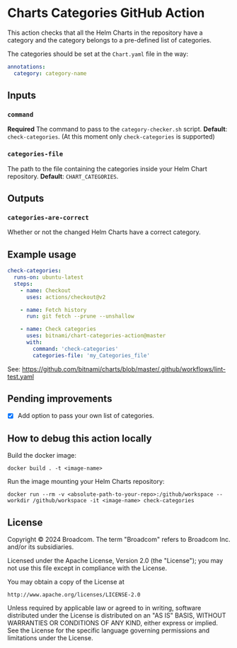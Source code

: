 # Charts Categories GitHub Action

This action checks that all the Helm Charts in the repository have a category and the category belongs to a pre-defined list of categories.

The categories should be set at the `Chart.yaml` file in the way:

```yaml
annotations:
  category: category-name
```

## Inputs

### `command`

**Required** The command to pass to the `category-checker.sh` script. **Default**: `check-categories`. (At this moment only `check-categories` is supported)

### `categories-file`

The path to the file containing the categories inside your Helm Chart repository. **Default**: `CHART_CATEGORIES`.

## Outputs

### `categories-are-correct`

Whether or not the changed Helm Charts have a correct category.

## Example usage

```yaml
check-categories:
  runs-on: ubuntu-latest
  steps:
    - name: Checkout
      uses: actions/checkout@v2

    - name: Fetch history
      run: git fetch --prune --unshallow

    - name: Check categories
      uses: bitnami/chart-categories-action@master
      with:
        command: 'check-categories'
        categories-file: 'my_Categories_file'
```

See: https://github.com/bitnami/charts/blob/master/.github/workflows/lint-test.yaml

## Pending improvements

- [X] Add option to pass your own list of categories.

## How to debug this action locally

Build the docker image:

```
docker build . -t <image-name>
```

Run the image mounting your Helm Charts repository:

```
docker run --rm -v <absolute-path-to-your-repo>:/github/workspace --workdir /github/workspace -it <image-name> check-categories
```

## License

Copyright &copy; 2024 Broadcom. The term "Broadcom" refers to Broadcom Inc. and/or its subsidiaries.

Licensed under the Apache License, Version 2.0 (the "License"); you may not use this file except in compliance with the License.

You may obtain a copy of the License at

    http://www.apache.org/licenses/LICENSE-2.0

Unless required by applicable law or agreed to in writing, software distributed under the License is distributed on an "AS IS" BASIS, WITHOUT WARRANTIES OR CONDITIONS OF ANY KIND, either express or implied.
See the License for the specific language governing permissions and limitations under the License.
